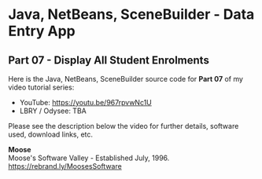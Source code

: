 # Java, NetBeans, SceneBuilder - Data Entry App
## Part 07 - Display All Student Enrolments

Here is the Java, NetBeans, SceneBuilder source code for
**Part 07** of my video tutorial series:
* YouTube: https://youtu.be/967rpvwNc1U
* LBRY / Odysee: TBA

Please see the description below the video for further details,
software used, download links, etc.

**Moose**
<br>Moose's Software Valley - Established July, 1996.
<br>https://rebrand.ly/MoosesSoftware

